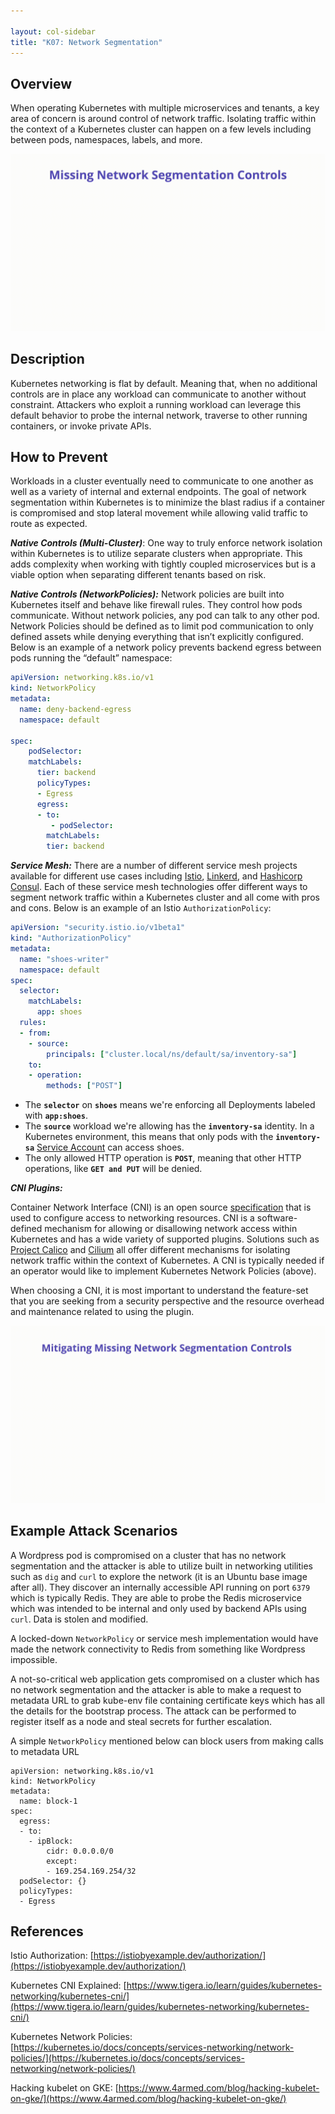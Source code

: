 ```yaml
---

layout: col-sidebar
title: "K07: Network Segmentation"
---
```


## Overview
When operating Kubernetes with multiple microservices and tenants, a key area of concern is around control of network traffic. Isolating traffic within the context of a Kubernetes cluster can happen on a few levels including between pods, namespaces, labels, and more. 

![Network Segmentation - Illustration](../../../assets/images/K07-2022.gif)
 
## Description

Kubernetes networking is flat by default. Meaning that, when no additional controls are in place any workload can communicate to another without constraint. Attackers who exploit a running workload can leverage this default behavior to probe the internal network, traverse to other running containers, or invoke private APIs.

## How to Prevent
Workloads in a cluster eventually need to communicate to one another as well as a variety of internal and external endpoints. The goal of network segmentation within Kubernetes is to minimize the blast radius if a container is compromised and stop lateral movement while allowing valid traffic to route as expected. 

***Native Controls (Multi-Cluster)***: One way to truly enforce network isolation within Kubernetes is to utilize separate clusters when appropriate. This adds complexity when working with tightly coupled microservices but is a viable option when separating different tenants based on risk. 

***Native Controls (NetworkPolicies):*** Network policies are built into Kubernetes itself and behave like firewall rules. They control how pods communicate. Without network policies, any pod can talk to any other pod. Network Policies should be defined as to limit pod communication to only defined assets while denying everything that isn’t explicitly configured. Below is an example of a  network policy prevents backend egress between pods running the “default” namespace:

```yaml
apiVersion: networking.k8s.io/v1
kind: NetworkPolicy
metadata:
  name: deny-backend-egress
  namespace: default

spec:
    podSelector:
    matchLabels:
      tier: backend
      policyTypes:
      - Egress
      egress:
      - to:
         - podSelector:
        matchLabels:
        tier: backend
```

***Service Mesh:*** There are a number of different service mesh projects available for different use cases including [Istio](https://istio.io/), [Linkerd](https://linkerd.io/), and [Hashicorp Consul](https://www.consul.io/docs/k8s). Each of these service mesh technologies offer different ways to segment network traffic within a Kubernetes cluster and all come with pros and cons. Below is an example of an Istio `AuthorizationPolicy`:

```yaml
apiVersion: "security.istio.io/v1beta1"
kind: "AuthorizationPolicy"
metadata:
  name: "shoes-writer"
  namespace: default
spec:
  selector:
    matchLabels:
      app: shoes
  rules:
  - from:
    - source:
        principals: ["cluster.local/ns/default/sa/inventory-sa"]
    to:
    - operation:
        methods: ["POST"]
```

- The **`selector`** on **`shoes`** means we're enforcing all Deployments labeled with **`app:shoes`**.
- The **`source`** workload we're allowing has the **`inventory-sa`** identity. In a Kubernetes environment, this means that only pods with the **`inventory-sa`** [Service Account](https://kubernetes.io/docs/tasks/configure-pod-container/configure-service-account/) can access shoes.
- The only allowed HTTP operation is **`POST`**, meaning that other HTTP operations, like **`GET and PUT`** will be denied.

***CNI Plugins:***

Container Network Interface (CNI) is an open source [specification](http://github.com/containernetworking/cni) that is used to configure access to networking resources. CNI is a software-defined mechanism for allowing or disallowing network access within Kubernetes and has a wide variety of supported plugins. Solutions such as [Project Calico](https://www.tigera.io/project-calico/) and [Cilium](https://cilium.io/) all offer different mechanisms for isolating network traffic within the context of Kubernetes. A CNI is typically needed if an operator would like to implement Kubernetes Network Policies (above). 

When choosing a CNI, it is most important to understand the feature-set that you are seeking from a security perspective and the resource overhead and maintenance related to using the plugin. 

![Network Segmentation - Mitigation](../../../assets/images/K07-2022-mitigation.gif)

## Example Attack Scenarios

A Wordpress pod is compromised on a cluster that has no network segmentation and the attacker is able to utilize built in networking utilities such as `dig` and `curl` to explore the network (it is an Ubuntu base image after all). They discover an internally accessible API running on port `6379` which is typically Redis. They are able to probe the Redis microservice which was intended to be internal and only used by backend APIs using `curl`. Data is stolen and modified. 

A locked-down `NetworkPolicy` or service mesh implementation would have made the network connectivity to Redis from something like Wordpress impossible. 

A not-so-critical web application gets compromised on a cluster which has no network segmentation and the attacker is able to make a request to metadata URL to grab kube-env file containing certificate keys which has all the details for the bootstrap process. The attack can be performed to register itself as a node and steal secrets for further escalation.

A simple `NetworkPolicy` mentioned below can block users from making calls to metadata URL

```
apiVersion: networking.k8s.io/v1
kind: NetworkPolicy
metadata:
  name: block-1
spec:
  egress:
  - to:
    - ipBlock:
        cidr: 0.0.0.0/0
        except:
        - 169.254.169.254/32
  podSelector: {}
  policyTypes:
  - Egress
```

## References

Istio Authorization: [https://istiobyexample.dev/authorization/](https://istiobyexample.dev/authorization/)

Kubernetes CNI Explained: [https://www.tigera.io/learn/guides/kubernetes-networking/kubernetes-cni/](https://www.tigera.io/learn/guides/kubernetes-networking/kubernetes-cni/)

Kubernetes Network Policies: [https://kubernetes.io/docs/concepts/services-networking/network-policies/](https://kubernetes.io/docs/concepts/services-networking/network-policies/)

Hacking kubelet on GKE: [https://www.4armed.com/blog/hacking-kubelet-on-gke/](https://www.4armed.com/blog/hacking-kubelet-on-gke/)
